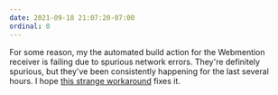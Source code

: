 ```yaml
---
date: 2021-09-18 21:07:20-07:00
ordinal: 0
---
```


For some reason, my the automated build action for the Webmention receiver is
failing due to spurious network errors. They're definitely spurious, but they've
been consistently happening for the last several hours. I hope
[this strange workaround](https://github.com/rust-lang/cargo/issues/6513#issuecomment-920920238)
fixes it.

